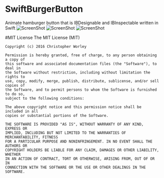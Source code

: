 # SwiftBurgerButton
Animate hamburger button that is IBDesignable and IBInspectable written in Swift 
![ScreenShot](https://github.com/n6xej/SwiftBurgerButton/blob/master/pic0.png)
![ScreenShot](https://github.com/n6xej/SwiftBurgerButton/blob/master/image0.gif)
![ScreenShot](https://github.com/n6xej/SwiftBurgerButton/blob/master/pic1.png)

#MIT License
	The MIT License (MIT)

	Copyright (c) 2016 Christopher Worley

	Permission is hereby granted, free of charge, to any person obtaining a copy of
	this software and associated documentation files (the "Software"), to deal in
	the Software without restriction, including without limitation the rights to
	use, copy, modify, merge, publish, distribute, sublicense, and/or sell copies of
	the Software, and to permit persons to whom the Software is furnished to do so,
	subject to the following conditions:

	The above copyright notice and this permission notice shall be included in all
	copies or substantial portions of the Software.

	THE SOFTWARE IS PROVIDED "AS IS", WITHOUT WARRANTY OF ANY KIND, EXPRESS OR
	IMPLIED, INCLUDING BUT NOT LIMITED TO THE WARRANTIES OF MERCHANTABILITY, FITNESS
	FOR A PARTICULAR PURPOSE AND NONINFRINGEMENT. IN NO EVENT SHALL THE AUTHORS OR
	COPYRIGHT HOLDERS BE LIABLE FOR ANY CLAIM, DAMAGES OR OTHER LIABILITY, WHETHER
	IN AN ACTION OF CONTRACT, TORT OR OTHERWISE, ARISING FROM, OUT OF OR IN
	CONNECTION WITH THE SOFTWARE OR THE USE OR OTHER DEALINGS IN THE SOFTWARE.
